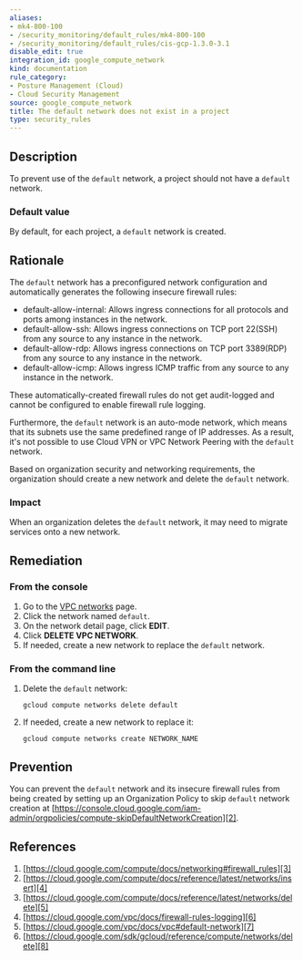 ```yaml
---
aliases:
- mk4-800-100
- /security_monitoring/default_rules/mk4-800-100
- /security_monitoring/default_rules/cis-gcp-1.3.0-3.1
disable_edit: true
integration_id: google_compute_network
kind: documentation
rule_category:
- Posture Management (Cloud)
- Cloud Security Management
source: google_compute_network
title: The default network does not exist in a project
type: security_rules
---
```


## Description
To prevent use of the `default` network, a project should not have a `default` network.

### Default value
By default, for each project, a `default` network is created.


## Rationale
The `default` network has a preconfigured network configuration and automatically generates the following insecure firewall rules:

   - default-allow-internal: Allows ingress connections for all protocols and ports among instances in the network.
   - default-allow-ssh: Allows ingress connections on TCP port 22(SSH) from any source to any instance in the network.
   - default-allow-rdp: Allows ingress connections on TCP port 3389(RDP) from any source to any instance in the network.
   - default-allow-icmp: Allows ingress ICMP traffic from any source to any instance in the network.

These automatically-created firewall rules do not get audit-logged and cannot be configured to enable firewall rule logging.

Furthermore, the `default` network is an auto-mode network, which means that its subnets use the same predefined range of IP addresses. As a result, it's not possible to use Cloud VPN or VPC Network Peering with the `default` network.

Based on organization security and networking requirements, the organization should create a new network and delete the `default` network.

### Impact
When an organization deletes the `default` network, it may need to migrate services onto a new network.

## Remediation

### From the console
1. Go to the [VPC networks][1] page.
2. Click the network named `default`.
3. On the network detail page, click **EDIT**.
4. Click **DELETE VPC NETWORK**.
5. If needed, create a new network to replace the `default` network.

### From the command line
1. Delete the `default` network:

   ```
   gcloud compute networks delete default
   ```

2. If needed, create a new network to replace it:

   ```
   gcloud compute networks create NETWORK_NAME
   ```

## Prevention
You can prevent the `default` network and its insecure firewall rules from being created by setting up an Organization Policy to skip `default` network creation at [https://console.cloud.google.com/iam-admin/orgpolicies/compute-skipDefaultNetworkCreation][2].

## References
1. [https://cloud.google.com/compute/docs/networking#firewall_rules][3]
2. [https://cloud.google.com/compute/docs/reference/latest/networks/insert][4]
3. [https://cloud.google.com/compute/docs/reference/latest/networks/delete][5]
4. [https://cloud.google.com/vpc/docs/firewall-rules-logging][6]
5. [https://cloud.google.com/vpc/docs/vpc#default-network][7]
6. [https://cloud.google.com/sdk/gcloud/reference/compute/networks/delete][8]

[1]: https://console.cloud.google.com/networking/networks/list
[2]: https://console.cloud.google.com/iam-admin/orgpolicies/compute-skipDefaultNetworkCreation
[3]: https://cloud.google.com/compute/docs/networking#firewall_rules
[4]: https://cloud.google.com/compute/docs/reference/latest/networks/insert
[5]: https://cloud.google.com/compute/docs/reference/latest/networks/delete
[6]: https://cloud.google.com/vpc/docs/firewall-rules-logging
[7]: https://cloud.google.com/vpc/docs/vpc#default-network
[8]: https://cloud.google.com/sdk/gcloud/reference/compute/networks/delete
